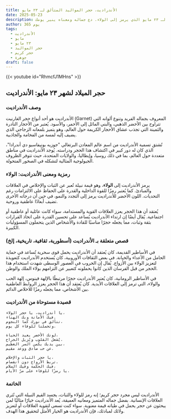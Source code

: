 ```yaml
---
title: الأندراديت، حجر المواليد المتألق لـ ٢٣ مايو
date: 2025-05-23
description: اشعر بأهمية الأندراديت، حجر المواليد لـ ٢٣ مايو الذي يرمز إلى الولاء. دع جماله ومعناه ينير يومك.
author: 365 يوم
tags:
  - الأندراديت
  - مايو
  - ٢٣ مايو
  - حجر المواليد
  - حجر كريم
  - جوهرة
draft: false
---
```


{{< youtube id="RhmcfJ1MHns" >}}

## حجر الميلاد لشهر ٢٣ مايو: الأندراديت

### وصف الأندراديت

الأندراديت هو أحد أنواع حجر الغارنيت (Garnet) المعروف بجماله الفريد وتنوع ألوانه التي تتراوح بين الأخضر الذهبي، والبني المائل إلى الأحمر، والأسود. يُعتبر من الأحجار النادرة والثمينة التي تجذب عشاق الأحجار الكريمة حول العالم، وهو يتميز بلمعانه الزجاجي الذي يضيف إليه لمسة من الفخامة والجاذبية.

تُشتق تسمية الأندراديت من اسم عالم المعادن البرتغالي "جوزيه بونيفاسيو دي أندرادا"، الذي كان له دور كبير في اكتشاف هذا الحجر ودراسته. يُوجد الأندراديت في مناطق متعددة حول العالم، بما في ذلك روسيا، وإيطاليا، والولايات المتحدة، حيث تتوفر الظروف الجيولوجية المثالية لتشكله في الصخور المتحولة.

### رمزية ومعنى الأندراديت: الولاء

يرمز الأندراديت إلى **الولاء**، وهو قيمة نبيلة تُعبر عن الثبات والإخلاص في العلاقات والمبادئ. كما يُعتبر رمزًا للقوة الداخلية والقدرة على الحفاظ على الالتزامات رغم التحديات. اللون الأخضر للأندراديت يرمز إلى التجدد والنمو، في حين أن درجاته الأخرى تضيف أبعادًا عاطفية وروحية.

يُعتقد أن هذا الحجر يعزز العلاقات القوية والمستدامة، سواء كانت عائلية أو عاطفية أو اجتماعية. يُقال أيضًا إن ارتداء الأندراديت يُساعد على تحسين القدرة على اتخاذ القرارات بثقة وثبات، مما يجعله حجرًا مناسبًا للقادة والأشخاص الذين يتحملون المسؤوليات الكبيرة.

### قصص متعلقة بـ الأندراديت (أسطورية، ثقافية، تاريخية، إلخ)

في الأساطير القديمة، كان يُعتقد أن الأندراديت يحمل قوى سحرية تُساعد في حماية الحامل من الأعداء والخيانة. في بعض الثقافات الأوروبية، كان يُستخدم الأندراديت كتعويذة لتعزيز الولاء بين الأزواج. يُقال إن الحروب في العصور الوسطى شهدت استخدام هذا الحجر من قبل الفرسان الذين كانوا يحملونه كتعبير عن التزامهم بولاء الملك والوطن.

في الأساطير الرومانية، كان يُعتبر الأندراديت حجرًا مرتبطًا بالإلهة فينوس، إلهة الحب والولاء، التي ترمز إلى العلاقات الأبدية. كان يُعتقد أن هذا الحجر يعزز الروابط العاطفية بين الأشخاص، مما يجعله رمزًا للاخلاص الدائم.

### قصيدة مستوحاة من الأندراديت

```
يا أندراديت، يا حجر الولاء،  
فيك الأمانة وبك الهناء.  
تتألق في نورك كما النجوم،  
وتحملنا للوفاء كل يوم.

لونك الأخضر يعيد الحياة،  
يُشعل القلوب ويُزيل الجراح.  
بين يديك يكمن السر العظيم،  
عن حب صادق ووعد مقيم.

يا حجر الثبات والإخلاص،  
تربط الأرواح دون انقصاص.  
فيك الحكمة وفيك السلام،  
يا رمزًا للوفاء على مرّ الأيام.
```

### الخاتمة

الأندراديت ليس مجرد حجر كريم؛ إنه رمز للولاء والثبات، يجسد القيم النبيلة التي تُثري العلاقات الإنسانية. بفضل جماله المتميز ومعانيه العميقة، يُعد الأندراديت خيارًا مثاليًا لمن يبحثون عن حجر يحمل في طياته قيمة معنوية. سواء كنت تسعى لتقوية العلاقات أو لتعزيز ولائك لمبادئك، فإن الأندراديت هو الخيار الأمثل لتحقيق هذا الهدف.